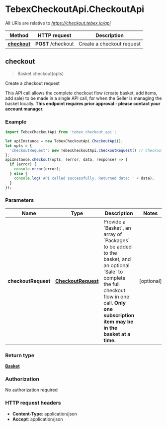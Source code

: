 # TebexCheckoutApi.CheckoutApi

All URIs are relative to *https://checkout.tebex.io/api*

Method | HTTP request | Description
------------- | ------------- | -------------
[**checkout**](CheckoutApi.md#checkout) | **POST** /checkout | Create a checkout request



## checkout

> Basket checkout(opts)

Create a checkout request

This API call allows the complete checkout flow (create basket, add items, add sale) to be made in a single API call, for when the Seller is managing the basket locally. **This endpoint requires prior approval - please contact your account manager.**

### Example

```javascript
import TebexCheckoutApi from 'tebex_checkout_api';

let apiInstance = new TebexCheckoutApi.CheckoutApi();
let opts = {
  'checkoutRequest': new TebexCheckoutApi.CheckoutRequest() // CheckoutRequest | Provide a `Basket`, an array of `Packages` to be added to the basket, and an optional `Sale` to complete the full checkout flow in one call. **Only one subscription item may be in the basket at a time.**
};
apiInstance.checkout(opts, (error, data, response) => {
  if (error) {
    console.error(error);
  } else {
    console.log('API called successfully. Returned data: ' + data);
  }
});
```

### Parameters


Name | Type | Description  | Notes
------------- | ------------- | ------------- | -------------
 **checkoutRequest** | [**CheckoutRequest**](CheckoutRequest.md)| Provide a &#x60;Basket&#x60;, an array of &#x60;Packages&#x60; to be added to the basket, and an optional &#x60;Sale&#x60; to complete the full checkout flow in one call. **Only one subscription item may be in the basket at a time.** | [optional] 

### Return type

[**Basket**](Basket.md)

### Authorization

No authorization required

### HTTP request headers

- **Content-Type**: application/json
- **Accept**: application/json

